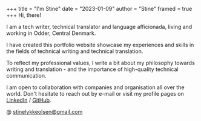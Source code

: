+++ 
title = "I'm Stine" 
date = "2023-01-09" 
author = "Stine" 
framed = true
+++
Hi, there!

I am a tech writer, technical translator and language afficionada, living and working in Odder, Central Denmark. 

I have created this portfolio website showcase my experiences and skills in the fields of technical writing and technical translation. 

To reflect my professional values, I write a bit about my philosophy towards writing and translation - and the importance of high-quality technical communication. 

I am open to collaboration with companies and organisation all over the world. Don't hesitate to reach out by e-mail or visit my profile pages on [LinkedIn](https://www.linkedin.com/in/stinelykkeolsen) / [GitHub](https://www.github.com/StineLykkeOlsen).



\@ stinelykkeolsen@gmail.com